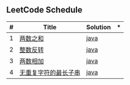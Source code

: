 ## LeetCode Schedule

 \#   | Title         | Solution   | *          |
------|---------------|------------|------------|
 1  | [两数之和](https://leetcode-cn.com/problems/two-sum/) | [java](https://github.com/sunyiqing/likou-likou/blob/master/src/main/java/com/li/kou/TheSumOfTwoNums.java) |
 2  | [整数反转](https://leetcode-cn.com/problems/reverse-integer/) | [java](https://github.com/sunyiqing/likou-likou/blob/master/src/main/java/com/li/kou/ReverseInteger.java) |
 3  | [两数相加](https://leetcode-cn.com/problems/add-two-numbers/) | [java](https://github.com/sunyiqing/likou-likou/blob/master/src/main/java/com/li/kou/AddTwoNumbers.java) |
 4  | [无重复字符的最长子串](https://leetcode-cn.com/problems/longest-substring-without-repeating-characters/) | [java](https://github.com/sunyiqing/likou-likou/blob/master/src/main/java/com/li/kou/SubstringWithoutRepeateChar.java) |